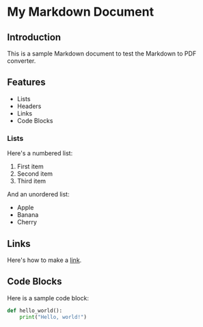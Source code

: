 # My Markdown Document

## Introduction

This is a sample Markdown document to test the Markdown to PDF converter.

## Features

- Lists
- Headers
- Links
- Code Blocks

### Lists

Here's a numbered list:

1. First item
2. Second item
3. Third item

And an unordered list:

- Apple
- Banana
- Cherry

## Links

Here's how to make a [link](https://www.example.com).

## Code Blocks

Here is a sample code block:

```python
def hello_world():
    print("Hello, world!")
```